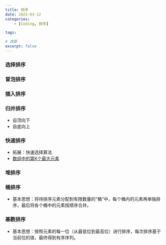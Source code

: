 ```yaml
---
title: 排序
date: 2025-03-12
categories: 
    - [Coding, 排序]

tags: 

# 摘要
excerpt: false
---
```


### 选择排序
### 冒泡排序
### 插入排序
### 归并排序
- 自顶向下
- 自底向上

### 快速排序
- 拓展：快速选择算法
- [数组中的第K个最大元素](https://leetcode.cn/problems/kth-largest-element-in-an-array?envType=problem-list-v2&envId=wCzTUYLE)

### 堆排序
### 桶排序
- 基本思想：将待排序元素分配到有限数量的“桶”中，每个桶内的元素再单独排序，最后将各个桶中的元素按顺序合并。

### 基数排序
- 基本思想：按照元素的每一位（从最低位到最高位）进行排序，每次排序基于当前位的值，最终得到有序序列。